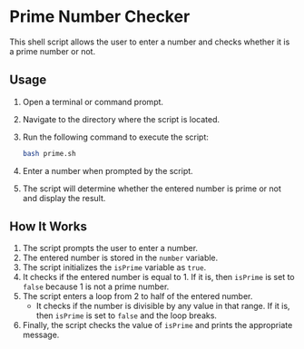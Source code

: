 
# Prime Number Checker

This shell script allows the user to enter a number and checks whether it is a prime number or not.

## Usage

1. Open a terminal or command prompt.
2. Navigate to the directory where the script is located.
3. Run the following command to execute the script:

   ```bash
   bash prime.sh
   ```

4. Enter a number when prompted by the script.

5. The script will determine whether the entered number is prime or not and display the result.


## How It Works

1. The script prompts the user to enter a number.
2. The entered number is stored in the `number` variable.
3. The script initializes the `isPrime` variable as `true`.
4. It checks if the entered number is equal to 1. If it is, then `isPrime` is set to `false` because 1 is not a prime number.
5. The script enters a loop from 2 to half of the entered number.
   - It checks if the number is divisible by any value in that range. If it is, then `isPrime` is set to `false` and the loop breaks.
6. Finally, the script checks the value of `isPrime` and prints the appropriate message.


